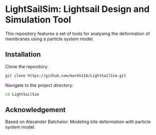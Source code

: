# LightSailSim: Lightsail Design and Simulation Tool

This repository features a set of tools for analysing the deformation of membranes using a particle system model.  

## Installation

Clone the repository:
```bash
git clone https://github.com/markk116/LightSailSim.git
```
Navigate to the project directory:
```bash
cd LightSailSim
```



## Acknowledgement
Based on Alexander Batchelor: Modeling kite deformation with particle system model.
